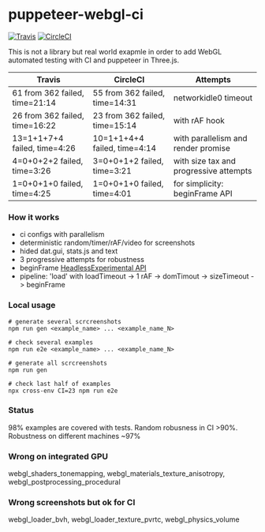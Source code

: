 # puppeteer-webgl-ci
[![Travis](https://travis-ci.org/munrocket/puppeteer-webgl-ci.svg?branch=master)](https://travis-ci.org/munrocket/puppeteer-webgl-ci)
[![CircleCI](https://circleci.com/gh/munrocket/puppeteer-webgl-ci.svg?style=svg)](https://circleci.com/gh/munrocket/puppeteer-webgl-ci)

This is not a library but real world exapmle in order to add WebGL automated testing with CI and puppeteer in Three.js.

|           Travis                        |            CircleCI                     |                Attempts                |
|-----------------------------------------|-----------------------------------------|----------------------------------------|
| 61 from 362 failed, time=21:14          | 55 from 362 failed, time=14:31          | networkidle0 timeout                   |
| 26 from 362 failed, time=16:22          | 23 from 362 failed, time=15:14          | with rAF hook                          |
| 13=1+1+7+4 failed, time=4:26            | 10=1+1+4+4 failed, time=4:14            | with parallelism and render promise    |
| 4=0+0+2+2 failed, time=3:26             | 3=0+0+1+2 failed, time=3:21             | with size tax and progressive attempts |
| 1=0+0+1+0 failed, time=4:25             | 1=0+0+1+0 failed, time=4:01             | for simplicity: beginFrame API         |

### How it works
- ci configs with parallelism
- deterministic random/timer/rAF/video for screenshots
- hided dat.gui, stats.js and text
- 3 progressive attempts for robustness
- beginFrame [HeadlessExperimental API](https://chromedevtools.github.io/devtools-protocol/tot/HeadlessExperimental)
- pipeline: 'load' with loadTimeout -> 1 rAF -> domTimout -> sizeTimeout -> beginFrame

### Local usage
```shell
# generate several scrcreenshots
npm run gen <example_name> ... <example_name_N>

# check several examples
npm run e2e <example_name> ... <example_name_N>

# generate all scrcreenshots
npm run gen

# check last half of examples
npx cross-env CI=23 npm run e2e
```

### Status
98% examples are covered with tests. Random robusness in CI >90%. Robustness on different machines ~97%

### Wrong on integrated GPU
webgl_shaders_tonemapping, webgl_materials_texture_anisotropy, webgl_postprocessing_procedural

### Wrong screenshots but ok for CI
webgl_loader_bvh, webgl_loader_texture_pvrtc, webgl_physics_volume